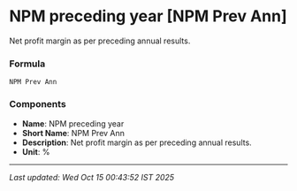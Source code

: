# NPM preceding year [NPM Prev Ann]
Net profit margin as per preceding annual results.

### Formula
```text
NPM Prev Ann
```


### Components
- **Name**: NPM preceding year
- **Short Name**: NPM Prev Ann
- **Description**: Net profit margin as per preceding annual results.
- **Unit**: %

---
*Last updated: Wed Oct 15 00:43:52 IST 2025*

